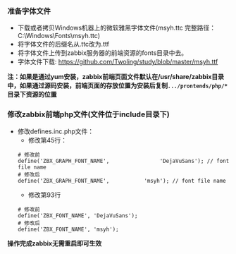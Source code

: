 ### 准备字体文件
* 下载或者拷贝Windows机器上的微软雅黑字体文件(msyh.ttc 完整路径：C:\Windows\Fonts\msyh.ttc)
* 将字体文件的后缀名从.ttc改为.ttf
* 将字体文件上传到zabbix服务器的前端资源的fonts目录中去。
* 字体文件下载: <https://github.com/Twoling/study/blob/master/msyh.ttf>

**注：如果是通过yum安装，zabbix前端页面文件默认在/usr/share/zabbix目录中，如果通过源码安装，前端页面的存放位置为安装后复制`.../prontends/php/*`目录下资源的位置**


### 修改zabbix前端php文件(文件位于include目录下)
* 修改defines.inc.php文件：
  * 修改第45行：
  ```
  # 修改前
  define('ZBX_GRAPH_FONT_NAME',                'DejaVuSans'); // font file name
  # 修改后
  define('ZBX_GRAPH_FONT_NAME',           'msyh'); // font file name

  ```
  * 修改第93行
  ```
  # 修改前
  define('ZBX_FONT_NAME', 'DejaVuSans');
  # 修改后
  define('ZBX_FONT_NAME', 'msyh');

  ```
**操作完成zabbix无需重启即可生效**
